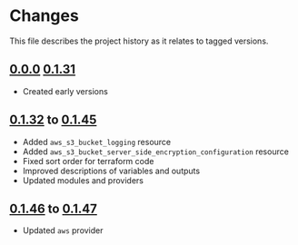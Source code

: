 # Changes
This file describes the project history as it relates to tagged versions.

## [0.0.0](.) [0.1.31](.)
- Created early versions

## [0.1.32](.) to [0.1.45](.)
- Added `aws_s3_bucket_logging` resource
- Added `aws_s3_bucket_server_side_encryption_configuration` resource
- Fixed sort order for terraform code
- Improved descriptions of variables and outputs
- Updated modules and providers

## [0.1.46](.) to [0.1.47](.)
- Updated `aws` provider
